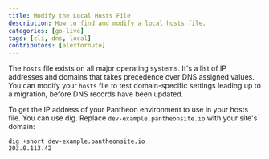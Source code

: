 ```yaml
---
title: Modify the Local Hosts File
description: How to find and modify a local hosts file.
categories: [go-live]
tags: [cli, dns, local]
contributors: [alexfornuto]
---
```


The `hosts` file exists on all major operating systems. It's a list of IP addresses and domains that takes precedence over DNS assigned values. You can modify your `hosts` file to test domain-specific settings leading up to a migration, before DNS records have been updated.

<Partial file="_hosts-file.md" />

To get the IP address of your Pantheon environment to use in your hosts file. You can use dig. Replace `dev-example.pantheonsite.io` with your site's domain:

```bash{outputLines:2}
dig +short dev-example.pantheonsite.io
203.0.113.42
```
